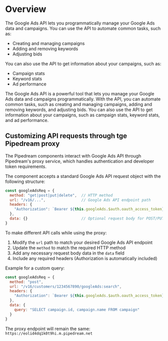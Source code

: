 # Overview

The Google Ads API lets you programmatically manage your Google Ads data and
campaigns. You can use the API to automate common tasks, such as:

- Creating and managing campaigns
- Adding and removing keywords
- Adjusting bids

You can also use the API to get information about your campaigns, such as:

- Campaign stats
- Keyword stats
- Ad performance

The Google Ads API is a powerful tool that lets you manage your Google Ads data
and campaigns programmatically. With the API, you can automate common tasks,
such as creating and managing campaigns, adding and removing keywords, and
adjusting bids. You can also use the API to get information about your
campaigns, such as campaign stats, keyword stats, and ad performance.

## Customizing API requests through tge Pipedream proxy

The Pipedream components interact with Google Ads API through Pipedream's proxy service, which handles authentication and developer token requirements.

The component accepts a standard Google Ads API request object with the following structure:

```javascript
const googleAdsReq = {
  method: "get|post|put|delete",  // HTTP method
  url: "/v16/...",                // Google Ads API endpoint path
  headers: {
    "Authorization": `Bearer ${this.googleAds.$auth.oauth_access_token}`
  },
  data: {}                        // Optional request body for POST/PUT requests
}
```

To make different API calls while using the proxy:

1. Modify the `url` path to match your desired Google Ads API endpoint
2. Update the `method` to match the required HTTP method
3. Add any necessary request body data in the `data` field
4. Include any required headers (Authorization is automatically included)

Example for a custom query:

```javascript
const googleAdsReq = {
  method: "post",
  url: "/v16/customers/1234567890/googleAds:search",
  headers: {
    "Authorization": `Bearer ${this.googleAds.$auth.oauth_access_token}`
  },
  data: {
    query: "SELECT campaign.id, campaign.name FROM campaign"
  }
}
```

The proxy endpoint will remain the same: `https://eolid4dq1k0t9hi.m.pipedream.net`